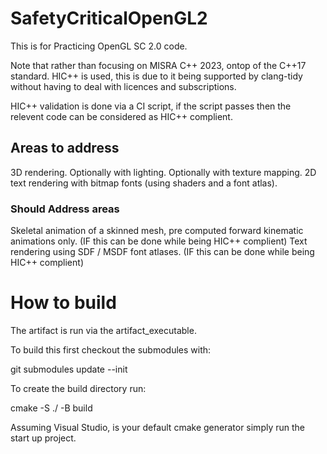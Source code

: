 # SafetyCriticalOpenGL2
This is for Practicing OpenGL SC 2.0 code.

Note that rather than focusing on MISRA C++ 2023, ontop of the C++17 standard.
HIC++ is used, this is due to it being supported by clang-tidy without having to deal with licences and subscriptions.

HIC++ validation is done via a CI script, if the script passes then the relevent code can be considered as HIC++ complient.

## Areas to address

3D rendering.
	Optionally with lighting.
	Optionally with texture mapping.
2D text rendering with bitmap fonts (using shaders and a font atlas).

### Should Address areas

Skeletal animation of a skinned mesh, pre computed forward kinematic animations only. (IF this can be done while being HIC++ complient)
Text rendering using SDF / MSDF font atlases. (IF this can be done while being HIC++ complient)


# How to build

The artifact is run via the artifact_executable.

To build this first checkout the submodules with:

git submodules update --init

To create the build directory run:

cmake -S ./ -B build

Assuming Visual Studio, is your default cmake generator simply run the start up project.

